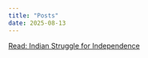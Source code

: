 ```yaml
---
title: "Posts"
date: 2025-08-13
---
```


[Read: Indian Struggle for Independence](indian-struggle/)
